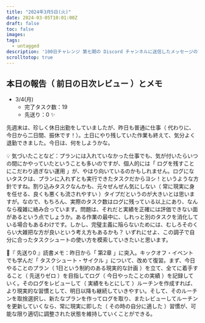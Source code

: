 ```yaml
---
title: "2024年3月5日(火)"
date: 2024-03-05T10:01:00Z
draft: false
toc: false
images:
tags: 
  - untagged
description: '100日チャレンジ 第七期の Discord チャンネルに送信したメッセージのアーカイブ'
scrolltotop: true
---
```


## 本日の報告（ 前日の日次レビュー ）とメモ

- 3/4(月)
  - 完了タスク数：19
  - 先送り：0 ✨

先週末は、珍しく休日出勤をしていましたが、昨日も普通に仕事（ 代わりに、今日から二日間、振休です！）。土日にやり残していた作業も終えて、気分よく退勤できました。今日は、何をしようかな。

💡 気づいたことなど：プランには入れていなかった仕事でも、気が付いたらいつの間にかやっていたということも多いのですが、個人的には「 ログを残すことにこだわり過ぎない運用 」が、やはり向いているのかもしれません。ログにないタスクは、プランに入れずとも実行できたタスクだからヨシ！というような方針ですね。割り込みタスクなんかも、元々ぜんぜん気にしない（ 常に現実に身を任せる、良くも悪くも流されやすい ）タイプだというのが大きいとは思いますが。なので、もちろん、実際のタスク数はログに残っている以上にあり、なんなら複雑に絡み合っています。問題は、それだと実績を正確には評価できない面があるという点でしょうか。ある作業の最中に、しれっと別のタスクを消化している場合もあるわけです。しかし、完璧主義に陥らないためには、むしろそのくらい大雑把な方が良いという考え方もあるかも？ いずれにせよ、この調子で自分に合ったタスクシュートの使い方を模索していきたいと思います。

🔖『 先送り0 』読書メモ：昨日から「 第2章 」に突入。キックオフ・イベントでも学んだ「 タスクシュート・サイクル 」について、改めて復習。まず、今日やることのプラン（ 1日という制約のある現実的な計画 ）を立て、全てに着手すること（ 先送りゼロ ）を目指してログ（ 今日やったことの実績 ）を記録していく。そのログをレビューして（ 実績をもとにして ）ルーチンを作成すれば、より現実的な習慣として、明日以降も継続していきやすい。そして、そのルーチンを取捨選択し、新たなプランを作ってログを取り、またレビューしてルーチンを更新していくなら、常に現実に即した（ その時の自分に適した ）習慣が、可能な限り適切に調整された状態を維持していくことができる。
